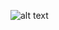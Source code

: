 ![alt text](https://www.reddit.com/r/reactiongifs/comments/6kxr8v/mrw_im_going_down_on_my_girlfriend_and_her/)